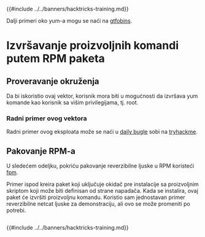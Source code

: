 {{#include ../../banners/hacktricks-training.md}}

Dalji primeri oko yum-a mogu se naći na [gtfobins](https://gtfobins.github.io/gtfobins/yum/).

# Izvršavanje proizvoljnih komandi putem RPM paketa

## Proveravanje okruženja

Da bi iskoristio ovaj vektor, korisnik mora biti u mogućnosti da izvršava yum komande kao korisnik sa višim privilegijama, tj. root.

### Radni primer ovog vektora

Radni primer ovog eksploata može se naći u [daily bugle](https://tryhackme.com/room/dailybugle) sobi na [tryhackme](https://tryhackme.com).

## Pakovanje RPM-a

U sledećem odeljku, pokriću pakovanje reverzibilne ljuske u RPM koristeći [fpm](https://github.com/jordansissel/fpm).

Primer ispod kreira paket koji uključuje okidač pre instalacije sa proizvoljnim skriptom koji može biti definisan od strane napadača. Kada se instalira, ovaj paket će izvršiti proizvoljnu komandu. Koristio sam jednostavan primer reverzibilne netcat ljuske za demonstraciju, ali ovo se može promeniti po potrebi.
```text

```
{{#include ../../banners/hacktricks-training.md}}
